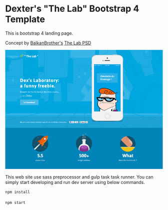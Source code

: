 # Dexter's "The Lab" Bootstrap 4 Template

This is bootstrap 4 landing page.

Concept by [BalkanBrother's](https://dribbble.com/BalkanBrothers) [The Lab PSD](https://dribbble.com/shots/1330023-Dexter-s-The-Lab-Website-Design-Freebie-PSD)

![Dexters Lab](/screenshot/screenshot.png?raw=true)

This web site use sass preprocessor and gulp task task runner.
You can simply start developing and run dev server using below commands.

```bash
npm install

npm start
```
